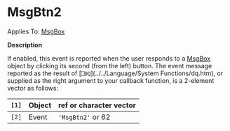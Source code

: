 




<h1 class="heading"><span class="name">MsgBtn2</span></h1>

Applies To: [MsgBox](../a-z/msgbox.md)


**Description**


If enabled, this event is reported when the user responds to a [MsgBox](../a-z/msgbox.md) object by clicking its second (from the left) button. The event message reported as the result of [`⎕DQ`](../../Language/System Functions/dq.htm), or supplied as the right argument to your callback function, is a 2-element vector as follows:


| `[1]` | Object | ref or character vector |
| --- | --- | ---  |
| `[2]` | Event | `'MsgBtn2'` or 62 |



